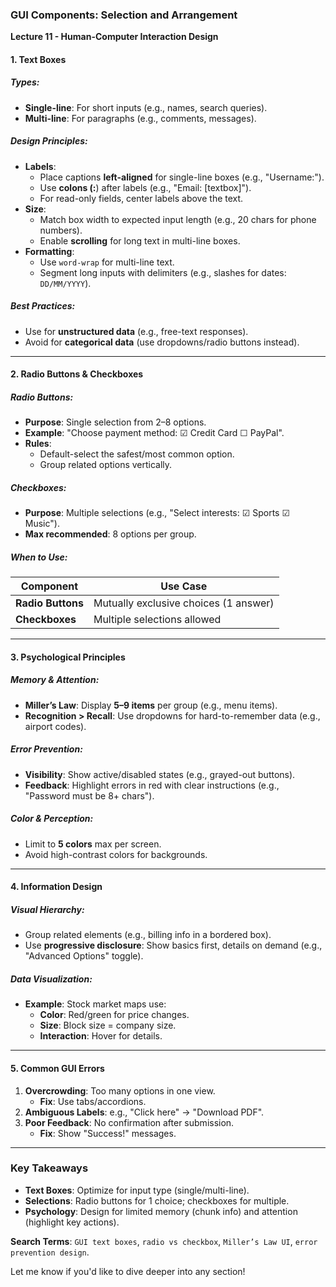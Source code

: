 
### **GUI Components: Selection and Arrangement**  
**Lecture 11 - Human-Computer Interaction Design**  

#### **1. Text Boxes**  
##### **Types**:  
- **Single-line**: For short inputs (e.g., names, search queries).  
- **Multi-line**: For paragraphs (e.g., comments, messages).  

##### **Design Principles**:  
- **Labels**:  
  - Place captions **left-aligned** for single-line boxes (e.g., "Username:").  
  - Use **colons (:**) after labels (e.g., "Email: [textbox]").  
  - For read-only fields, center labels above the text.  
- **Size**:  
  - Match box width to expected input length (e.g., 20 chars for phone numbers).  
  - Enable **scrolling** for long text in multi-line boxes.  
- **Formatting**:  
  - Use `word-wrap` for multi-line text.  
  - Segment long inputs with delimiters (e.g., slashes for dates: `DD/MM/YYYY`).  

##### **Best Practices**:  
- Use for **unstructured data** (e.g., free-text responses).  
- Avoid for **categorical data** (use dropdowns/radio buttons instead).  

---

#### **2. Radio Buttons & Checkboxes**  
##### **Radio Buttons**:  
- **Purpose**: Single selection from 2–8 options.  
- **Example**: "Choose payment method: ☑ Credit Card ☐ PayPal".  
- **Rules**:  
  - Default-select the safest/most common option.  
  - Group related options vertically.  

##### **Checkboxes**:  
- **Purpose**: Multiple selections (e.g., "Select interests: ☑ Sports ☑ Music").  
- **Max recommended**: 8 options per group.  

##### **When to Use**:  
| **Component**      | **Use Case**                          |  
|---------------------|---------------------------------------|  
| **Radio Buttons**   | Mutually exclusive choices (1 answer) |  
| **Checkboxes**      | Multiple selections allowed           |  

---

#### **3. Psychological Principles**  
##### **Memory & Attention**:  
- **Miller’s Law**: Display **5–9 items** per group (e.g., menu items).  
- **Recognition > Recall**: Use dropdowns for hard-to-remember data (e.g., airport codes).  

##### **Error Prevention**:  
- **Visibility**: Show active/disabled states (e.g., grayed-out buttons).  
- **Feedback**: Highlight errors in red with clear instructions (e.g., "Password must be 8+ chars").  

##### **Color & Perception**:  
- Limit to **5 colors** max per screen.  
- Avoid high-contrast colors for backgrounds.  

---

#### **4. Information Design**  
##### **Visual Hierarchy**:  
- Group related elements (e.g., billing info in a bordered box).  
- Use **progressive disclosure**: Show basics first, details on demand (e.g., "Advanced Options" toggle).  

##### **Data Visualization**:  
- **Example**: Stock market maps use:  
  - **Color**: Red/green for price changes.  
  - **Size**: Block size = company size.  
  - **Interaction**: Hover for details.  

---

#### **5. Common GUI Errors**  
1. **Overcrowding**: Too many options in one view.  
   - **Fix**: Use tabs/accordions.  
2. **Ambiguous Labels**: e.g., "Click here" → "Download PDF".  
3. **Poor Feedback**: No confirmation after submission.  
   - **Fix**: Show "Success!" messages.  

---

### **Key Takeaways**  
- **Text Boxes**: Optimize for input type (single/multi-line).  
- **Selections**: Radio buttons for 1 choice; checkboxes for multiple.  
- **Psychology**: Design for limited memory (chunk info) and attention (highlight key actions).  

**Search Terms**: `GUI text boxes`, `radio vs checkbox`, `Miller’s Law UI`, `error prevention design`.  

Let me know if you'd like to dive deeper into any section!
